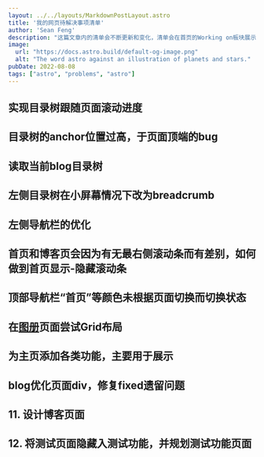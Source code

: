 ```yaml
---
layout: ../../layouts/MarkdownPostLayout.astro
title: '我的网页待解决事项清单'
author: 'Sean Feng'
description: "这篇文章内的清单会不断更新和变化，清单会在首页的Working on板块展示，完成的事项我会放入Achieved模块。"
image:
  url: "https://docs.astro.build/default-og-image.png"
  alt: "The word astro against an illustration of planets and stars."
pubDate: 2022-08-08
tags: ["astro", "problems", "astro"]
---
```

## 实现目录树跟随页面滚动进度

## 目录树的anchor位置过高，于页面顶端的bug

## 读取当前blog目录树

## 左侧目录树在小屏幕情况下改为breadcrumb

## 左侧导航栏的优化

## 首页和博客页会因为有无最右侧滚动条而有差别，如何做到首页显示-隐藏滚动条

## 顶部导航栏“首页”等颜色未根据页面切换而切换状态

## 在[**图册**](/SeanBlog/about/)页面尝试Grid布局

## 为主页添加各类功能，主要用于展示

## blog优化页面div，修复fixed遗留问题 

## 11. 设计博客页面

## 12. 将测试页面隐藏入测试功能，并规划测试功能页面